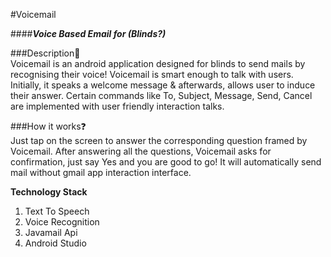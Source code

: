 #Voicemail  
  
####__*Voice Based Email for (Blinds?)*__

###Description:ledger:    
Voicemail is an android application designed for blinds to send mails by recognising their voice! Voicemail is smart enough to talk with users. Initially, it speaks a welcome message & afterwards, allows user to induce their answer. Certain commands like To, Subject, Message, Send, Cancel are implemented with user friendly interaction talks.  
  
###How it works:question:  
Just tap on the screen to answer the corresponding question framed by Voicemail. After answering all the questions, Voicemail asks for confirmation, just say Yes and you are good to go! It will automatically send mail without gmail app interaction interface.  
  
  
**Technology Stack**
  
1. Text To Speech
2. Voice Recognition
3. Javamail Api
4. Android Studio
  

  
  
  
  




